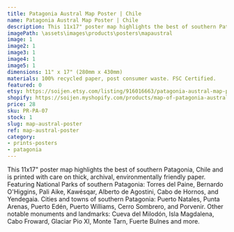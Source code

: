```yaml
---
title: Patagonia Austral Map Poster | Chile
name: Patagonia Austral Map Poster | Chile
description: This 11x17" poster map highlights the best of southern Patagonia, Chile and is printed with care on thick, archival, environmentally friendly paper.
imagePath: \assets\images\products\posters\mapaustral
image: 1
image2: 1
image3: 1
image4: 1
image5: 1
dimensions: 11" x 17" (280mm x 430mm)
materials: 100% recycled paper, post consumer waste. FSC Certified.
featured: 0
etsy: https://soijen.etsy.com/listing/916016663/patagonia-austral-map-poster-chile-thick?utm_source=Copy&utm_medium=ListingManager&utm_campaign=Share&utm_term=so.lmsm&share_time=1695260232578
shopify: https://soijen.myshopify.com/products/map-of-patagonia-austral-poster
price: 28
sku: PR-PA-07
stock: 1
slug: map-austral-poster
ref: map-austral-poster
category:
- prints-posters
- patagonia
---
```

This 11x17" poster map highlights the best of southern Patagonia, Chile and is printed with care on thick, archival, environmentally friendly paper. Featuring National Parks of southern Patagonia: Torres del Paine, Bernardo O'Higgins, Pali Aike, Kawésqar, Alberto de Agostini, Cabo de Hornos, and Yendegaia. Cities and towns of southern Patagonia: Puerto Natales, Punta Arenas, Puerto Edén, Puerto Williams, Cerro Sombrero, and Porvenir. Other notable monuments and landmarks: Cueva del Milodón, Isla Magdalena, Cabo Froward, Glaciar Pio XI, Monte Tarn, Fuerte Bulnes and more.
